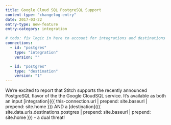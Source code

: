 ```yaml
---
title: Google Cloud SQL PostgreSQL Support
content-type: "changelog-entry"
date: 2017-03-22
entry-type: new-feature
entry-category: integration

# todo: fix logic in here to account for integrations and destinations
connections:
  - id: "postgres"
    type: "integration"
    version: ""

  - id: "postgres"
    type: "destination"
    version: "1"
---
```


We’re excited to report that Stitch supports the recently announced PostgreSQL flavor of the the Google CloudSQL service. It’s available as both an input [integration]({{ this-connection.url | prepend: site.baseurl | prepend: site.home }}) AND a [destination]({{ site.data.urls.destinations.postgres | prepend: site.baseurl | prepend: site.home }}) - a dual threat!
